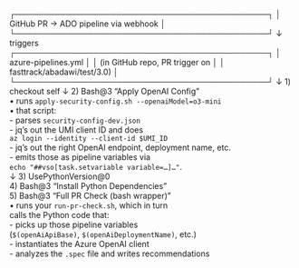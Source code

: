 ┌─────────────────────────────────────────────┐
│  GitHub PR → ADO pipeline via webhook      │
└─────────────────────────────────────────────┘
                ↓ triggers
┌─────────────────────────────────────────────┐
│  azure-pipelines.yml                       │
│  (in GitHub repo, PR trigger on            │
│   fasttrack/abadawi/test/3.0)              │
└─────────────────────────────────────────────┘
                ↓
    1) checkout self
                ↓
    2) Bash@3 “Apply OpenAI Config”  
       • runs `apply-security-config.sh --openaiModel=o3-mini`  
       • that script:  
         - parses `security-config-dev.json`  
         - jq’s out the UMI client ID and does  
           `az login --identity --client-id $UMI_ID`  
         - jq’s out the right OpenAI endpoint, deployment name, etc.  
         - emits those as pipeline variables via  
           `echo "##vso[task.setvariable variable=…]…"`.  
                ↓
    3) UsePythonVersion@0  
    4) Bash@3 “Install Python Dependencies”  
    5) Bash@3 “Full PR Check (bash wrapper)”  
       • runs your `run-pr-check.sh`, which in turn  
         calls the Python code that:  
         - picks up those pipeline variables  
           (`$(openAiApiBase)`, `$(openAiDeploymentName)`, etc.)  
         - instantiates the Azure OpenAI client  
         - analyzes the `.spec` file and writes recommendations  